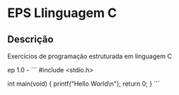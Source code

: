# EPS Llinguagem C

## Descrição
Exercícios de programação estruturada em linguagem C

ep 1.0 - 
´´´
#include <stdio.h>

int main(void) {
  printf("Hello World\n");
  return 0;
}
´´´
